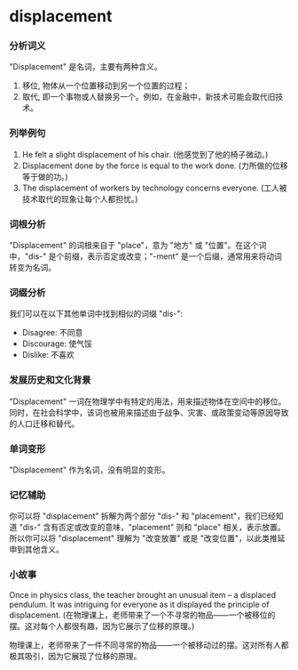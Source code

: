 # displacement

### 分析词义

  

"Displacement" 是名词，主要有两种含义。

  

1.  移位, 物体从一个位置移动到另一个位置的过程；
2.  取代, 即一个事物或人替换另一个。例如，在金融中，新技术可能会取代旧技术。

  

### 列举例句

  

1.  He felt a slight displacement of his chair. (他感觉到了他的椅子微动。)
2.  Displacement done by the force is equal to the work done. (力所做的位移等于做的功。)
3.  The displacement of workers by technology concerns everyone. (工人被技术取代的现象让每个人都担忧。)

  

### 词根分析

  

"Displacement" 的词根来自于 "place"，意为 "地方" 或 "位置"。在这个词中，"dis-" 是个前缀，表示否定或改变；"-ment" 是一个后缀，通常用来将动词转变为名词。

  

### 词缀分析

  

我们可以在以下其他单词中找到相似的词缀 "dis-":

  

*   Disagree: 不同意
*   Discourage: 使气馁
*   Dislike: 不喜欢

  

### 发展历史和文化背景

  

"Displacement" 一词在物理学中有特定的用法，用来描述物体在空间中的移位。同时，在社会科学中，该词也被用来描述由于战争、灾害、或政策变动等原因导致的人口迁移和替代。

  

### 单词变形

  

"Displacement" 作为名词，没有明显的变形。

  

### 记忆辅助

  

你可以将 "displacement" 拆解为两个部分 "dis-" 和 "placement"，我们已经知道 "dis-" 含有否定或改变的意味，"placement" 则和 "place" 相关，表示放置。所以你可以将 "displacement" 理解为 "改变放置" 或是 "改变位置"，以此类推延申到其他含义。

  

### 小故事

  

Once in physics class, the teacher brought an unusual item – a displaced pendulum. It was intriguing for everyone as it displayed the principle of displacement. (在物理课上，老师带来了一个不寻常的物品——一个被移位的摆。这对每个人都很有趣，因为它展示了位移的原理。)

  

物理课上，老师带来了一件不同寻常的物品——一个被移动过的摆。这对所有人都极其吸引，因为它展现了位移的原理。
